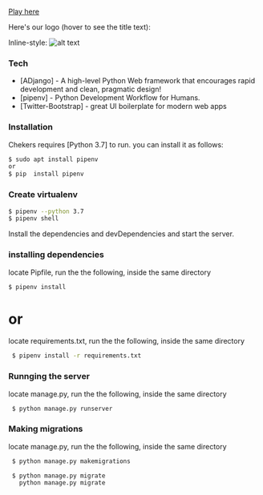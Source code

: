 [Play here](https://play-hub.herokuapp.com/)



Here's our logo (hover to see the title text):

Inline-style: 
![alt text](https://github.com/hernanpesantez/Django-tic-tac-toe/blob/master/frontend/styles/cropped_8.png "Logo Title Text 1")

### Tech

* [ADjango] - A high-level Python Web framework that encourages rapid development and clean, pragmatic design!
* [pipenv] - Python Development Workflow for Humans.
* [Twitter-Bootstrap] - great UI boilerplate for modern web apps


### Installation

Chekers requires [Python 3.7] to run.
you can install it as follows:
```sh
$ sudo apt install pipenv
or
$ pip  install pipenv
```

### Create virtualenv
```sh
$ pipenv --python 3.7
$ pipenv shell
```
Install the dependencies and devDependencies and start the server.

### installing dependencies
locate Pipfile, run the the following, inside the same directory
```sh
$ pipenv install
```
 # or
 locate requirements.txt, run the the following, inside the same directory

```sh
 $ pipenv install -r requirements.txt 
```
### Runnging the server
locate manage.py, run the the following, inside the same directory

```sh
 $ python manage.py runserver
```

### Making migrations 
locate manage.py, run the the following, inside the same directory
```sh
 $ python manage.py makemigrations
```
```sh
 $ python manage.py migrate
   python manage.py migrate
```
